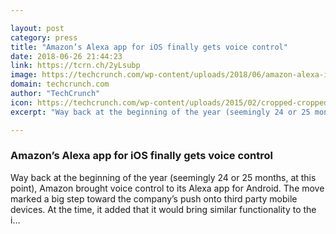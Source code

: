```yaml
---

layout: post
category: press
title: "Amazon’s Alexa app for iOS finally gets voice control"
date: 2018-06-26 21:44:23
link: https://tcrn.ch/2yLsubp
image: https://techcrunch.com/wp-content/uploads/2018/06/amazon-alexa-ios.jpg?w=750
domain: techcrunch.com
author: "TechCrunch"
icon: https://techcrunch.com/wp-content/uploads/2015/02/cropped-cropped-favicon-gradient.png?w=180
excerpt: "Way back at the beginning of the year (seemingly 24 or 25 months, at this point), Amazon brought voice control to its Alexa app for Android. The move marked a big step toward the company’s push onto third party mobile devices. At the time, it added that it would bring similar functionality to the i…"

---
```


### Amazon’s Alexa app for iOS finally gets voice control

Way back at the beginning of the year (seemingly 24 or 25 months, at this point), Amazon brought voice control to its Alexa app for Android. The move marked a big step toward the company’s push onto third party mobile devices. At the time, it added that it would bring similar functionality to the i…